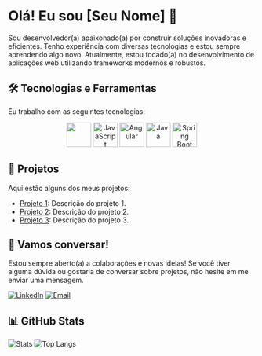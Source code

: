 # Olá! Eu sou [Seu Nome] 👋

Sou desenvolvedor(a) apaixonado(a) por construir soluções inovadoras e eficientes. Tenho experiência com diversas tecnologias e estou sempre aprendendo algo novo. Atualmente, estou focado(a) no desenvolvimento de aplicações web utilizando frameworks modernos e robustos.

## 🛠 Tecnologias e Ferramentas

Eu trabalho com as seguintes tecnologias:

<div align="center">
  <img src="https://img.shields.io/badge/HTML-%23E44D26.svg?style=for-the-badge&logo=html5&logoColor=white" height="50" width="50"/>
  <img src="https://img.shields.io/badge/JavaScript-%23F7DF1E.svg?style=for-the-badge&logo=javascript&logoColor=black" alt="JavaScript" height="50" width="50"/>
  <img src="https://img.shields.io/badge/Angular-%23DD0031.svg?style=for-the-badge&logo=angular&logoColor=white" alt="Angular" height="50" width="50"/>
  <img src="https://img.shields.io/badge/Java-%23F8981D.svg?style=for-the-badge&logo=java&logoColor=white" alt="Java" height="50" width="50"/>
  <img src="https://img.shields.io/badge/Spring%20Boot-%236DB33F.svg?style=for-the-badge&logo=springboot&logoColor=white" alt="Spring Boot" height="50" width="50"/>
</div>

## 🚀 Projetos

Aqui estão alguns dos meus projetos:

- [Projeto 1](link_do_projeto_1): Descrição do projeto 1.
- [Projeto 2](link_do_projeto_2): Descrição do projeto 2.
- [Projeto 3](link_do_projeto_3): Descrição do projeto 3.

## 💬 Vamos conversar!

Estou sempre aberto(a) a colaborações e novas ideias! Se você tiver alguma dúvida ou gostaria de conversar sobre projetos, não hesite em me enviar uma mensagem.

[![LinkedIn](https://img.shields.io/badge/LinkedIn-%230A66C2.svg?style=for-the-badge&logo=linkedin&logoColor=white)](link_do_seu_linkedin)
[![Email](https://img.shields.io/badge/Email-%23D14836.svg?style=for-the-badge&logo=gmail&logoColor=white)](mailto:seuemail@dominio.com)

## 📊 GitHub Stats

![Stats](https://github-readme-stats.vercel.app/api?username=seu_username&show_icons=true&hide_title=true&count_private=true&hide=prs&theme=radical)
![Top Langs](https://github-readme-stats.vercel.app/api/top-langs/?username=seu_username&layout=compact&theme=radical)

